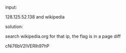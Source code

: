 input:

128.125.52.138 and wikipedia


solution:

search wikipedia.org for that ip, the flag is in a page diff

cNi76bV2IVERlh97hP